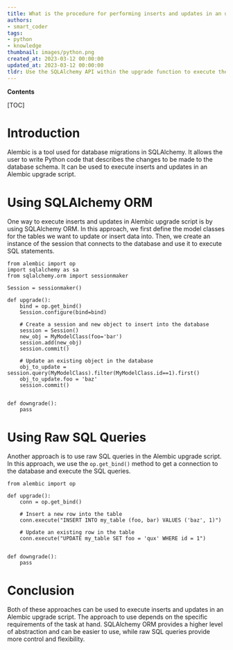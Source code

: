```yaml
---
title: What is the procedure for performing inserts and updates in an upgrade script using alembic?
authors:
- smart_coder
tags:
- python
- knowledge
thumbnail: images/python.png
created_at: 2023-03-12 00:00:00
updated_at: 2023-03-12 00:00:00
tldr: Use the SQLAlchemy API within the upgrade function to execute the desired inserts and updates.
---
```


**Contents**

[TOC]

# Introduction
Alembic is a tool used for database migrations in SQLAlchemy. It allows the user to write Python code that describes the changes to be made to the database schema. It can be used to execute inserts and updates in an Alembic upgrade script.

# Using SQLAlchemy ORM
One way to execute inserts and updates in Alembic upgrade script is by using SQLAlchemy ORM. In this approach, we first define the model classes for the tables we want to update or insert data into. Then, we create an instance of the session that connects to the database and use it to execute SQL statements.

```
from alembic import op
import sqlalchemy as sa
from sqlalchemy.orm import sessionmaker

Session = sessionmaker()

def upgrade():
    bind = op.get_bind()
    Session.configure(bind=bind)

    # Create a session and new object to insert into the database
    session = Session()
    new_obj = MyModelClass(foo='bar')
    session.add(new_obj)
    session.commit()

    # Update an existing object in the database
    obj_to_update = session.query(MyModelClass).filter(MyModelClass.id==1).first()
    obj_to_update.foo = 'baz'
    session.commit()


def downgrade():
    pass
```

# Using Raw SQL Queries
Another approach is to use raw SQL queries in the Alembic upgrade script. In this approach, we use the `op.get_bind()` method to get a connection to the database and execute the SQL queries.

```
from alembic import op

def upgrade():
    conn = op.get_bind()

    # Insert a new row into the table
    conn.execute("INSERT INTO my_table (foo, bar) VALUES ('baz', 1)")

    # Update an existing row in the table
    conn.execute("UPDATE my_table SET foo = 'qux' WHERE id = 1")


def downgrade():
    pass
```

# Conclusion
Both of these approaches can be used to execute inserts and updates in an Alembic upgrade script. The approach to use depends on the specific requirements of the task at hand. SQLAlchemy ORM provides a higher level of abstraction and can be easier to use, while raw SQL queries provide more control and flexibility.
